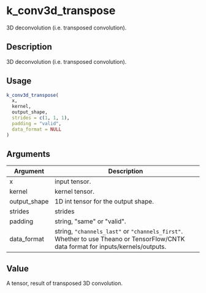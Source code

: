 # k_conv3d_transpose


3D deconvolution (i.e. transposed convolution).




## Description

3D deconvolution (i.e. transposed convolution).





## Usage
```r
k_conv3d_transpose(
  x,
  kernel,
  output_shape,
  strides = c(1, 1, 1),
  padding = "valid",
  data_format = NULL
)
```




## Arguments


Argument      |Description
------------- |----------------
x | input tensor.
kernel | kernel tensor.
output_shape | 1D int tensor for the output shape.
strides | strides
padding | string, "same" or "valid".
data_format | string, ``"channels_last"`` or ``"channels_first"``. Whether to use Theano or TensorFlow/CNTK data format for inputs/kernels/outputs.





## Value

A tensor, result of transposed 3D convolution.





